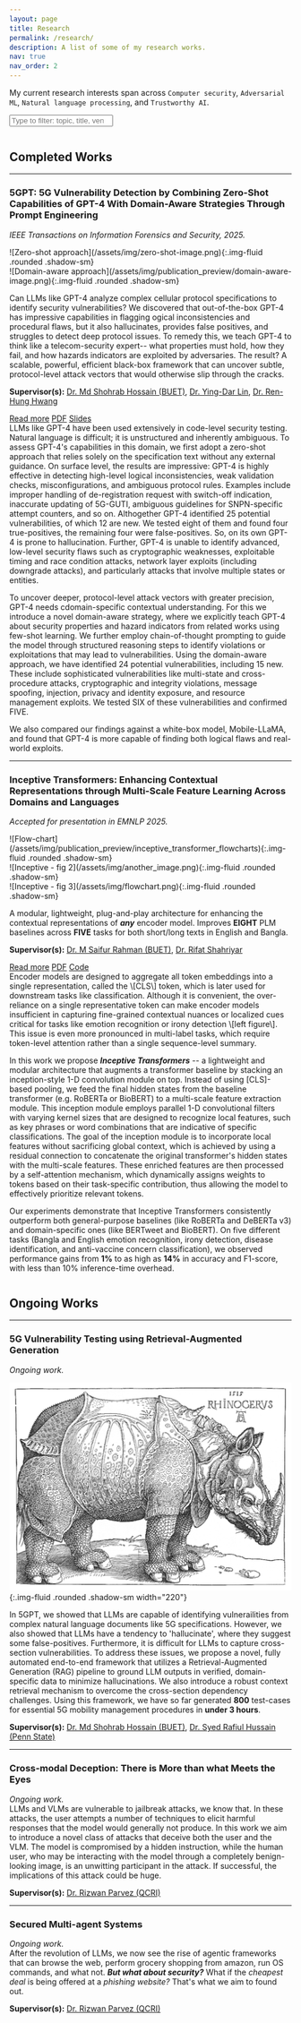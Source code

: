 ```yaml
---
layout: page
title: Research
permalink: /research/
description: A list of some of my research works.
nav: true
nav_order: 2
---
```


<!-- minimal HTML only for type-to-filter -->
My current research interests span across `Computer security`, `Adversarial ML`, `Natural language processing`, and `Trustworthy AI`.


<input id="research-search" class="form-control list-search" type="search" placeholder="Type to filter: topic, title, venue, year, supervisor…" />




<p style="margin-top:3em;"></p>


## Completed Works

---

### 5GPT: 5G Vulnerability Detection by Combining Zero-Shot Capabilities of GPT-4 With Domain-Aware Strategies Through Prompt Engineering
*IEEE Transactions on Information Forensics and Security, 2025.*  

<div class="row g-2 my-2" markdown="1">
  <div class="col-12 col-md-6 col-lg-4">
    ![Zero-shot approach](/assets/img/zero-shot-image.png){:.img-fluid .rounded .shadow-sm}
  </div>
  <div class="col-12 col-md-6 col-lg-4">
    ![Domain-aware approach](/assets/img/publication_preview/domain-aware-image.png){:.img-fluid .rounded .shadow-sm}
  </div>
</div>



Can LLMs like GPT-4 analyze complex cellular protocol specifications to identify security vulnerabilities? We discovered that out-of-the-box GPT-4 has impressive capabilities in flagging ogical inconsistencies and procedural flaws, but it also hallucinates, provides false positives, and struggles to detect deep protocol issues. To remedy this, we teach GPT-4 to think like a telecom-security expert-- what properties must hold, how they fail, and how hazards indicators are exploited by adversaries. The result? A scalable, powerful, efficient black-box framework that can uncover subtle, protocol-level attack vectors that would otherwise slip through the cracks.

**Supervisor(s):** [Dr. Md Shohrab Hossain (BUET)](https://cse.buet.ac.bd/faculty/faculty_detail/mshohrabhossain), [Dr. Ying-Dar Lin](https://speed.cs.nycu.edu.tw/~ydlin/), [Dr. Ren-Hung Hwang](https://rhhwang.csie.io/English/index.html)



<!-- Buttons with gaps (no Bootstrap JS required) -->
<div class="d-flex flex-wrap gap-2 my-2" role="group" aria-label="5gpt links">
  <a class="btn btn-outline-secondary readmore-btn"
     data-target="#more-5gpt"
     href="javascript:void(0)">Read more</a>
  <a class="btn btn-outline-secondary" href="/assets/pdf/5GPT_final.pdf" target="_blank" rel="noopener">PDF</a>
  <a class="btn btn-outline-secondary" href="/assets/pdf/5GPT_presentation.pdf" target="_blank" rel="noopener">Slides</a>
</div>

<!-- Hidden content block -->
<div id="more-5gpt" class="mt-2 d-none" markdown="1">
LLMs like GPT-4 have been used extensively in code-level security testing. Natural language is difficult; it is unstructured and inherently ambiguous. To assess GPT-4's capabilities in this domain, we first adopt a zero-shot approach that relies solely on the specification text without any external guidance. On surface level, the results are impressive: GPT-4 is highly effective in detecting high-level logical inconsistencies, weak validation checks, misconfigurations, and ambiguous protocol rules. Examples include improper handling of de-registration request with switch-off indication, inaccurate updating of 5G-GUTI, ambiguous guidelines for SNPN-specific attempt counters, and so on. Althogether GPT-4 identified 25 potential vulnerabilities, of which 12 are new. We tested eight of them and found four true-positives, the remaining four were false-positives. So, on its own GPT-4 is prone to hallucination. Further, GPT-4 is unable to identify advanced, low-level security flaws such as cryptographic weaknesses, exploitable timing and race condition attacks, network layer exploits (including downgrade attacks), and particularly attacks that involve multiple states or entities. 

To uncover deeper, protocol-level attack vectors with greater precision, GPT-4 needs cdomain-specific contextual understanding. For this we introduce a novel domain-aware strategy, where we explicitly teach GPT-4 about security properties and hazard indicators from related works using few-shot learning. We further employ chain-of-thought
prompting to guide the model through structured reasoning steps to identify violations or exploitations that may lead to vulnerabilities. Using the domain-aware approach, we have identified 24 potential vulnerabilities, including 15 new. These include sophisticated vulnerabilities like multi-state and cross-procedure attacks, cryptographic and integrity violations, message spoofing, injection, privacy and identity exposure, and resource management exploits. We tested SIX of these vulnerabilities and confirmed FIVE.

We also compared our findings against a white-box model, Mobile-LLaMA, and found that GPT-4 is more capable of finding both logical flaws and real-world exploits.

</div>



---

### Inceptive Transformers: Enhancing Contextual Representations through Multi-Scale Feature Learning Across Domains and Languages
*Accepted for presentation in EMNLP 2025.*

<!-- Image gallery (multiple images, responsive). 
     Option A: no fixed widths, all scale to container -->
<div class="row g-2 my-2">
  <div class="col-12 col-md-6 col-lg-4">
    ![Flow-chart](/assets/img/publication_preview/inceptive_transformer_flowcharts){:.img-fluid .rounded .shadow-sm}
  </div>
  <!-- Add/remove blocks as needed -->
  <div class="col-12 col-md-6 col-lg-4">
    ![Inceptive - fig 2](/assets/img/another_image.png){:.img-fluid .rounded .shadow-sm}
  </div>
  <div class="col-12 col-md-6 col-lg-4">
    ![Inceptive - fig 3](/assets/img/flowchart.png){:.img-fluid .rounded .shadow-sm}
  </div>
</div>

<!-- If you prefer per-image width control, 
     replace any image above with e.g.:
     ![Alt](/assets/img/flowchart.png){:.img-fluid .rounded .shadow-sm width="420"} -->

A modular, lightweight, plug-and-play architecture for enhancing the contextual representations of _**any**_ encoder model. Improves **EIGHT** PLM baselines across **FIVE** tasks for both short/long texts in English and Bangla.

**Supervisor(s):** [Dr. M Saifur Rahman (BUET)](https://cse.buet.ac.bd/faculty/faculty_detail/mrahman), [Dr. Rifat Shahriyar](https://cse.buet.ac.bd/faculty/faculty_detail/rifat)

<div class="d-flex flex-wrap gap-2 my-2" role="group" aria-label="Inceptive links">
  <a class="btn btn-outline-secondary readmore-btn"
     data-target="#more-inceptive"
     href="javascript:void(0)">Read more</a>
  <a class="btn btn-outline-secondary" href="/assets/pdf/5GPT_final.pdf" target="_blank" rel="noopener">PDF</a>
  <a class="btn btn-outline-secondary" href="https://github.com/asif-shahriar11/inceptive-transformer" target="_blank" rel="noopener">Code</a>
</div>

<div id="more-inceptive" class="mt-2 d-none" markdown="1">
Encoder models are designed to aggregate all token embeddings into a single representation, called the \[CLS\] token, which is later used for downstream tasks like classification. Although it is convenient, the over-reliance on a single representative token can make encoder models insufficient in capturing fine-grained contextual nuances or localized cues critical for tasks like emotion recognition or irony detection \[left figure\]. This issue is even more pronounced in multi-label tasks, which require token-level attention rather than a single sequence-level summary.

In this work we propose _**Inceptive Transformers**_ -- a lightweight and modular architecture that augments a transformer baseline by stacking an inception-style 1-D convolution module on top. Instead of using \[CLS\]-based pooling, we feed the final hidden states from the baseline transformer (e.g. RoBERTa or BioBERT) to a multi-scale feature extraction module. This inception module employs parallel 1-D convolutional filters with varying kernel sizes that are designed to recognize local features, such as key phrases or word combinations that are indicative of specific classifications. The goal of the inception module is to incorporate local features without sacrificing global context, which is achieved by using a residual connection to concatenate the original transformer's hidden states with the multi-scale features. These enriched features are then processed by a self-attention mechanism, which dynamically assigns weights to tokens based on their task-specific contribution, thus allowing the model to effectively prioritize relevant tokens. 

Our experiments demonstrate that Inceptive Transformers consistently outperform both general-purpose baselines (like RoBERTa and DeBERTa v3) and domain-specific ones (like BERTweet and BioBERT). On five different tasks (Bangla and English emotion recognition, irony detection, disease identification, and anti-vaccine concern classification), we observed performance gains from **1%** to as high as **14%** in accuracy and F1-score, with less than 10% inference-time overhead.
<!-- (keep your full extra text here) -->
</div>



<p style="margin-top:3em;"></p>


## Ongoing Works
---

### 5G Vulnerability Testing using Retrieval-Augmented Generation
*Ongoing work.*  

![5G RAG](/assets/img/rhino.png ){:.img-fluid .rounded .shadow-sm width="220"}  


In 5GPT, we showed that LLMs are capable of identifying vulnerailities from complex natural language documents like 5G specifications. However, we also showed that LLMs have a tendency to 'hallucinate', where they suggest some false-positives. Furthermore, it is difficult for LLMs to capture cross-section vulnerabilities. To address these issues, we propose a novel, fully automated end-to-end framework that utilizes a Retrieval-Augmented Generation (RAG) pipeline to ground LLM outputs in verified, domain-specific data to minimize hallucinations. We also introduce a robust context retrieval mechanism to overcome the cross-section dependency challenges. Using this framework, we have so far generated **800** test-cases for essential 5G mobility management procedures in **under 3 hours**.

**Supervisor(s):** [Dr. Md Shohrab Hossain (BUET)](https://cse.buet.ac.bd/faculty/faculty_detail/mshohrabhossain), [Dr. Syed Rafiul Hussain (Penn State)](https://syed-rafiul-hussain.github.io/)


---

### Cross-modal Deception: There is More than what Meets the Eyes
*Ongoing work.*  
LLMs and VLMs are vulnerable to jailbreak attacks, we know that. In these attacks, the user attempts a number of techniques to elicit harmful responses that the model would generally not produce. In this work we aim to introduce a novel class of attacks that deceive both the user and the VLM. The model is compromised by a hidden instruction, while the human user, who may be interacting with the model through a completely benign-looking image, is an unwitting participant in the attack. If successful, the implications of this attack could be huge.

**Supervisor(s):** [Dr. Rizwan Parvez (QCRI)](https://elmi.hbku.edu.qa/en/persons/md-rizwan-parvez)


---

### Secured Multi-agent Systems
*Ongoing work.*  
After the revolution of LLMs, we now see the rise of agentic frameworks that can browse the web, perform grocery shopping from amazon, run OS commands, and what not. _**But what about security?**_ What if the _cheapest deal_ is being offered at a _phishing website?_ That's what we aim to found out.

**Supervisor(s):** [Dr. Rizwan Parvez (QCRI)](https://elmi.hbku.edu.qa/en/persons/md-rizwan-parvez)







<!-- tiny filter script: scans text; no extra deps -->
<script>
(function () {
  const box = document.getElementById('research-search');
  if (!box) return;
  const items = Array.from(document.querySelectorAll('h3, h4, h5, p, li, strong, em'));
  function hay() {
    return (items.map(n => n.textContent).join(' ') || '').toLowerCase();
  }
  let cache = hay();
  function filter() {
    const q = box.value.trim().toLowerCase();
    if (!q) { document.body.classList.remove('filtering'); [...document.querySelectorAll('section, article, div')]; }
    const blocks = Array.from(document.querySelectorAll('h3, h4, h5')).map(h => h.closest('section, article, div'));
    blocks.forEach(b => {
      const txt = (b.textContent || '').toLowerCase();
      b.style.display = (!q || txt.includes(q)) ? '' : 'none';
    });
  }
  box.addEventListener('input', filter);
})();
</script>



<script>
  // Read more / Show less toggler without Bootstrap JS
  (function () {
    document.querySelectorAll('.readmore-btn').forEach(function (btn) {
      const sel = btn.getAttribute('data-target');
      const box = document.querySelector(sel);
      if (!box) return;

      function isHidden(el) { return el.classList.contains('d-none'); }
      function show(el) { el.classList.remove('d-none'); }
      function hide(el) { el.classList.add('d-none'); }

      btn.addEventListener('click', function () {
        if (isHidden(box)) {
          show(box);
          btn.textContent = 'Show less';
        } else {
          hide(box);
          btn.textContent = 'Read more';
        }
      });
    });
  })();
</script>


